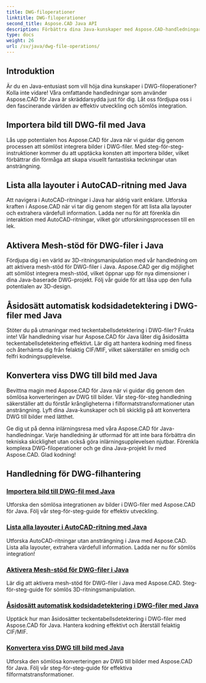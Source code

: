 ```yaml
---
title: DWG-filoperationer
linktitle: DWG-filoperationer
second_title: Aspose.CAD Java API
description: Förbättra dina Java-kunskaper med Aspose.CAD-handledningar. Lär dig bildimport, layoutlistning, mesh-stöd, åsidosättande av teckentabell och DWG till bildkonvertering utan ansträngning.
type: docs
weight: 26
url: /sv/java/dwg-file-operations/
---
```

## Introduktion

Är du en Java-entusiast som vill höja dina kunskaper i DWG-filoperationer? Kolla inte vidare! Våra omfattande handledningar som använder Aspose.CAD för Java är skräddarsydda just för dig. Låt oss fördjupa oss i den fascinerande världen av effektiv utveckling och sömlös integration.

## Importera bild till DWG-fil med Java

Lås upp potentialen hos Aspose.CAD för Java när vi guidar dig genom processen att sömlöst integrera bilder i DWG-filer. Med steg-för-steg-instruktioner kommer du att upptäcka konsten att importera bilder, vilket förbättrar din förmåga att skapa visuellt fantastiska teckningar utan ansträngning.

## Lista alla layouter i AutoCAD-ritning med Java

Att navigera i AutoCAD-ritningar i Java har aldrig varit enklare. Utforska kraften i Aspose.CAD när vi tar dig genom stegen för att lista alla layouter och extrahera värdefull information. Ladda ner nu för att förenkla din interaktion med AutoCAD-ritningar, vilket gör utforskningsprocessen till en lek.

## Aktivera Mesh-stöd för DWG-filer i Java

Fördjupa dig i en värld av 3D-ritningsmanipulation med vår handledning om att aktivera mesh-stöd för DWG-filer i Java. Aspose.CAD ger dig möjlighet att sömlöst integrera mesh-stöd, vilket öppnar upp för nya dimensioner i dina Java-baserade DWG-projekt. Följ vår guide för att låsa upp den fulla potentialen av 3D-design.

## Åsidosätt automatisk kodsidadetektering i DWG-filer med Java

Stöter du på utmaningar med teckentabellsdetektering i DWG-filer? Frukta inte! Vår handledning visar hur Aspose.CAD för Java låter dig åsidosätta teckentabellsdetektering effektivt. Lär dig att hantera kodning med finess och återhämta dig från felaktig CIF/MIF, vilket säkerställer en smidig och felfri kodningsupplevelse.

## Konvertera viss DWG till bild med Java

Bevittna magin med Aspose.CAD för Java när vi guidar dig genom den sömlösa konverteringen av DWG till bilder. Vår steg-för-steg handledning säkerställer att du förstår krångligheterna i filformatstransformationer utan ansträngning. Lyft dina Java-kunskaper och bli skicklig på att konvertera DWG till bilder med lätthet.

Ge dig ut på denna inlärningsresa med våra Aspose.CAD för Java-handledningar. Varje handledning är utformad för att inte bara förbättra din tekniska skicklighet utan också göra inlärningsupplevelsen njutbar. Förenkla komplexa DWG-filoperationer och ge dina Java-projekt liv med Aspose.CAD. Glad kodning!

## Handledning för DWG-filhantering
### [Importera bild till DWG-fil med Java](./import-image-to-dwg/)
Utforska den sömlösa integrationen av bilder i DWG-filer med Aspose.CAD för Java. Följ vår steg-för-steg-guide för effektiv utveckling.
### [Lista alla layouter i AutoCAD-ritning med Java](./list-all-layouts/)
Utforska AutoCAD-ritningar utan ansträngning i Java med Aspose.CAD. Lista alla layouter, extrahera värdefull information. Ladda ner nu för sömlös integration!
### [Aktivera Mesh-stöd för DWG-filer i Java](./mesh-support-for-dwg/)
Lär dig att aktivera mesh-stöd för DWG-filer i Java med Aspose.CAD. Steg-för-steg-guide för sömlös 3D-ritningsmanipulation.
### [Åsidosätt automatisk kodsidadetektering i DWG-filer med Java](./override-code-page-detection/)
Upptäck hur man åsidosätter teckentabellsdetektering i DWG-filer med Aspose.CAD för Java. Hantera kodning effektivt och återställ felaktig CIF/MIF.
### [Konvertera viss DWG till bild med Java](./convert-dwg-to-image/)
Utforska den sömlösa konverteringen av DWG till bilder med Aspose.CAD för Java. Följ vår steg-för-steg-guide för effektiva filformatstransformationer.
